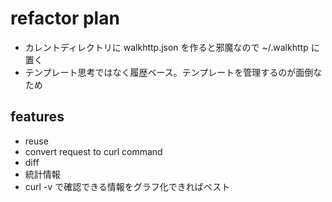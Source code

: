 # refactor plan

- カレントディレクトリに walkhttp.json を作ると邪魔なので ~/.walkhttp に置く
- テンプレート思考ではなく履歴ベース。テンプレートを管理するのが面倒なため

## features
- reuse
- convert request to curl command
- diff
- 統計情報
- curl -v で確認できる情報をグラフ化できればベスト
